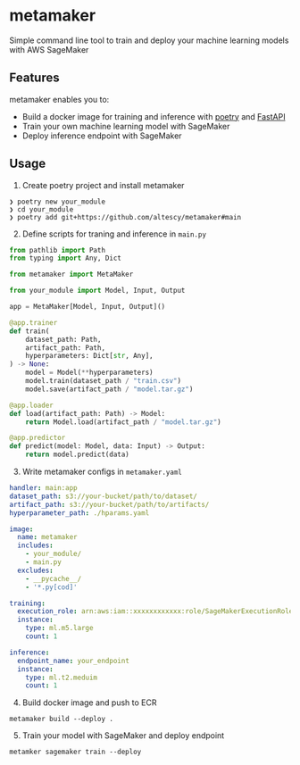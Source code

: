 # metamaker

Simple command line tool to train and deploy your machine learning models with AWS SageMaker

## Features

metamaker enables you to:

- Build a docker image for training and inference with [poetry](https://python-poetry.org/) and [FastAPI](https://fastapi.tiangolo.com/)
- Train your own machine learning model with SageMaker
- Deploy inference endpoint with SageMaker

## Usage

1. Create poetry project and install metamaker

```
❯ poetry new your_module
❯ cd your_module
❯ poetry add git+https://github.com/altescy/metamaker#main
```

2. Define scripts for traning and inference in `main.py`

```main.py
from pathlib import Path
from typing import Any, Dict

from metamaker import MetaMaker

from your_module import Model, Input, Output

app = MetaMaker[Model, Input, Output]()

@app.trainer
def train(
    dataset_path: Path,
    artifact_path: Path,
    hyperparameters: Dict[str, Any],
) -> None:
    model = Model(**hyperparameters)
    model.train(dataset_path / "train.csv")
    model.save(artifact_path / "model.tar.gz")

@app.loader
def load(artifact_path: Path) -> Model:
    return Model.load(artifact_path / "model.tar.gz")

@app.predictor
def predict(model: Model, data: Input) -> Output:
    return model.predict(data)
```

3. Write metamaker configs in `metamaker.yaml`

```metamaker.yaml
handler: main:app
dataset_path: s3://your-bucket/path/to/dataset/
artifact_path: s3://your-bucket/path/to/artifacts/
hyperparameter_path: ./hparams.yaml

image:
  name: metamaker
  includes:
    - your_module/
    - main.py
  excludes:
    - __pycache__/
    - '*.py[cod]'

training:
  execution_role: arn:aws:iam::xxxxxxxxxxxx:role/SageMakerExecutionRole
  instance:
    type: ml.m5.large
    count: 1

inference:
  endpoint_name: your_endpoint
  instance:
    type: ml.t2.meduim
    count: 1
```

4. Build docker image and push to ECR

```
metamaker build --deploy .
```

5. Train your model with SageMaker and deploy endpoint

```
metamker sagemaker train --deploy
```

